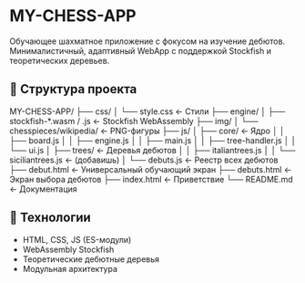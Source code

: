 # MY-CHESS-APP

Обучающее шахматное приложение с фокусом на изучение дебютов.  
Минималистичный, адаптивный WebApp с поддержкой Stockfish и теоретических деревьев.

## 📂 Структура проекта

MY-CHESS-APP/
├── css/
│   └── style.css                         ← Стили
├── engine/
│   ├── stockfish-*.wasm / .js           ← Stockfish WebAssembly
├── img/
│   └── chesspieces/wikipedia/           ← PNG-фигуры
├── js/
│   ├── core/                             ← Ядро
│   │   ├── board.js
│   │   ├── engine.js
│   │   ├── main.js
│   │   ├── tree-handler.js
│   │   └── ui.js
│   ├── trees/                            ← Деревья дебютов
│   │   ├── italiantrees.js
│   │   └── siciliantrees.js             ← (добавишь)
│   └── debuts.js                         ← Реестр всех дебютов
├── debut.html                            ← Универсальный обучающий экран
├── debuts.html                           ← Экран выбора дебютов
├── index.html                            ← Приветствие
└── README.md                             ← Документация


## 🔧 Технологии
- HTML, CSS, JS (ES-модули)
- WebAssembly Stockfish
- Теоретические дебютные деревья
- Модульная архитектура
